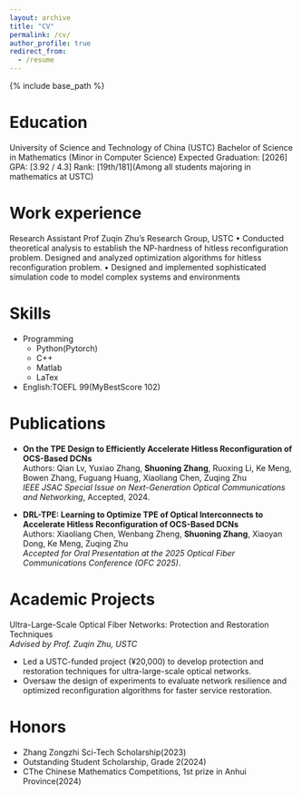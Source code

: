 ```yaml
---
layout: archive
title: "CV"
permalink: /cv/
author_profile: true
redirect_from:
  - /resume
---
```


{% include base_path %}

Education
======
University of Science and Technology of China (USTC)
Bachelor of Science in Mathematics (Minor in Computer Science)
Expected Graduation: [2026]
GPA: [3.92 / 4.3]
Rank: [19th/181](Among all students majoring in mathematics at USTC)

Work experience
======
Research Assistant Prof Zuqin Zhu’s Research Group, USTC 
• Conducted theoretical analysis to establish the NP-hardness of hitless reconfiguration problem. Designed and analyzed optimization algorithms for hitless reconfiguration problem. 
• Designed and implemented sophisticated simulation code to model complex systems and environments

  
Skills
======
* Programming
  * Python(Pytorch)
  * C++
  * Matlab
  * LaTex
* English:TOEFL 99(MyBestScore 102)

Publications
======
- **On the TPE Design to Efficiently Accelerate Hitless Reconfiguration of OCS-Based DCNs**  
  Authors: Qian Lv, Yuxiao Zhang, **Shuoning Zhang**, Ruoxing Li, Ke Meng, Bowen Zhang, Fuguang Huang, Xiaoliang Chen, Zuqing Zhu  
  *IEEE JSAC Special Issue on Next-Generation Optical Communications and Networking*, Accepted, 2024.

- **DRL-TPE: Learning to Optimize TPE of Optical Interconnects to Accelerate Hitless Reconfiguration of OCS-Based DCNs**  
  Authors: Xiaoliang Chen, Wenbang Zheng, **Shuoning Zhang**, Xiaoyan Dong, Ke Meng, Zuqing Zhu  
  *Accepted for Oral Presentation at the 2025 Optical Fiber Communications Conference (OFC 2025)*.

Academic Projects
======

Ultra-Large-Scale Optical Fiber Networks: Protection and Restoration Techniques  
*Advised by Prof. Zuqin Zhu, USTC*  
- Led a USTC-funded project (¥20,000) to develop protection and restoration techniques for ultra-large-scale optical networks.  
- Oversaw the design of experiments to evaluate network resilience and optimized reconfiguration algorithms for faster service restoration.

Honors
======
- Zhang Zongzhi Sci-Tech Scholarship(2023) 
- Outstanding Student Scholarship, Grade 2(2024) 
- CThe Chinese Mathematics Competitions, 1st prize in Anhui Province(2024)

